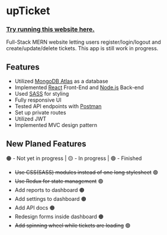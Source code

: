 # upTicket

### <a href="https://upticket-mclbdn.netlify.app/">Try running this website here.</a>


Full-Stack MERN website letting users register/login/logout and create/update/delete tickets. This app is still work in progress.

## Features
* Utilized [MongoDB Atlas](https://www.mongodb.com/atlas) as a database
* Implemented [React](https://reactjs.org/) Front-End and [Node.js](https://nodejs.org/en/) Back-end
* Used [SASS](https://sass-lang.com/) for styling
* Fully responsive UI
* Tested API endpoints with [Postman](https://www.postman.com/)
* Set up private routes 
* Utilized JWT 
* Implemented MVC design pattern

## New Planed Features
🟠 - Not yet in progress | 🟡 - In progress | 🟢 - Finished

* ~~Use CSS(SASS) modules instead of one long stylesheet~~ 🟢
* ~~Use Redux for state management~~ 🟢 
* Add reports to dashboard 🟠
* Add settings to dashboard 🟠
* Add API docs 🟠
* Redesign forms inside dashboard 🟠
* ~~Add spinning wheel while tickets are loading~~ 🟢